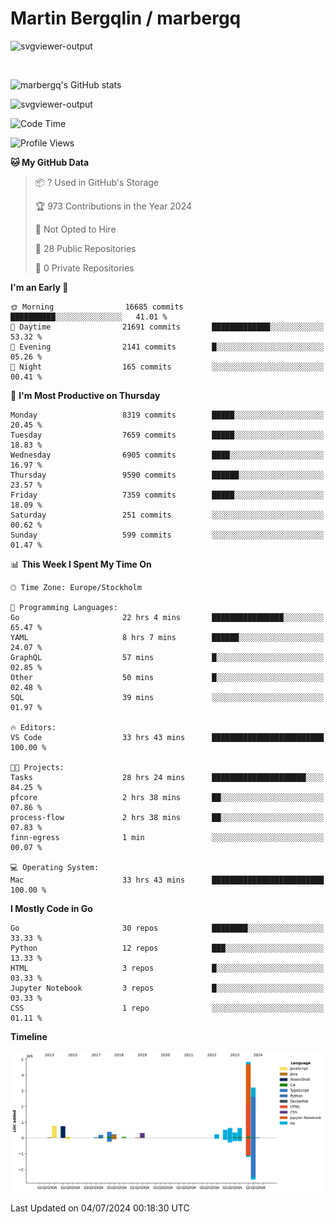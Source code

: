 # Martin Bergqlin / marbergq

![svgviewer-output](https://user-images.githubusercontent.com/2405410/206014777-22d41ecb-c24f-421d-b7d9-bba2cb5bb0de.svg)

<br>

<!--- [![Martin's Week](https://github-readme-stats.vercel.app/api/wakatime?username=marbergq&theme=dark)](https://github.com/anuraghazra/github-readme-stats) -->

![marbergq's GitHub stats](https://github-readme-stats.vercel.app/api?username=marbergq&count_private=true&show_icons=true)

![svgviewer-output](https://wakatime.com/badge/user/3f0a2069-6683-4e19-9a4a-7d21ea815067.svg)

<!--START_SECTION:waka-->
![Code Time](http://img.shields.io/badge/Code%20Time-4%2C212%20hrs%208%20mins-blue)

![Profile Views](http://img.shields.io/badge/Profile%20Views-6-blue)

**🐱 My GitHub Data** 

> 📦 ? Used in GitHub's Storage 
 > 
> 🏆 973 Contributions in the Year 2024
 > 
> 🚫 Not Opted to Hire
 > 
> 📜 28 Public Repositories 
 > 
> 🔑 0 Private Repositories 
 > 
**I'm an Early 🐤** 

```text
🌞 Morning                16685 commits       ██████████░░░░░░░░░░░░░░░   41.01 % 
🌆 Daytime                21691 commits       █████████████░░░░░░░░░░░░   53.32 % 
🌃 Evening                2141 commits        █░░░░░░░░░░░░░░░░░░░░░░░░   05.26 % 
🌙 Night                  165 commits         ░░░░░░░░░░░░░░░░░░░░░░░░░   00.41 % 
```
📅 **I'm Most Productive on Thursday** 

```text
Monday                   8319 commits        █████░░░░░░░░░░░░░░░░░░░░   20.45 % 
Tuesday                  7659 commits        █████░░░░░░░░░░░░░░░░░░░░   18.83 % 
Wednesday                6905 commits        ████░░░░░░░░░░░░░░░░░░░░░   16.97 % 
Thursday                 9590 commits        ██████░░░░░░░░░░░░░░░░░░░   23.57 % 
Friday                   7359 commits        █████░░░░░░░░░░░░░░░░░░░░   18.09 % 
Saturday                 251 commits         ░░░░░░░░░░░░░░░░░░░░░░░░░   00.62 % 
Sunday                   599 commits         ░░░░░░░░░░░░░░░░░░░░░░░░░   01.47 % 
```


📊 **This Week I Spent My Time On** 

```text
🕑︎ Time Zone: Europe/Stockholm

💬 Programming Languages: 
Go                       22 hrs 4 mins       ████████████████░░░░░░░░░   65.47 % 
YAML                     8 hrs 7 mins        ██████░░░░░░░░░░░░░░░░░░░   24.07 % 
GraphQL                  57 mins             █░░░░░░░░░░░░░░░░░░░░░░░░   02.85 % 
Other                    50 mins             █░░░░░░░░░░░░░░░░░░░░░░░░   02.48 % 
SQL                      39 mins             ░░░░░░░░░░░░░░░░░░░░░░░░░   01.97 % 

🔥 Editors: 
VS Code                  33 hrs 43 mins      █████████████████████████   100.00 % 

🐱‍💻 Projects: 
Tasks                    28 hrs 24 mins      █████████████████████░░░░   84.25 % 
pfcore                   2 hrs 38 mins       ██░░░░░░░░░░░░░░░░░░░░░░░   07.86 % 
process-flow             2 hrs 38 mins       ██░░░░░░░░░░░░░░░░░░░░░░░   07.83 % 
finn-egress              1 min               ░░░░░░░░░░░░░░░░░░░░░░░░░   00.07 % 

💻 Operating System: 
Mac                      33 hrs 43 mins      █████████████████████████   100.00 % 
```

**I Mostly Code in Go** 

```text
Go                       30 repos            ████████░░░░░░░░░░░░░░░░░   33.33 % 
Python                   12 repos            ███░░░░░░░░░░░░░░░░░░░░░░   13.33 % 
HTML                     3 repos             █░░░░░░░░░░░░░░░░░░░░░░░░   03.33 % 
Jupyter Notebook         3 repos             █░░░░░░░░░░░░░░░░░░░░░░░░   03.33 % 
CSS                      1 repo              ░░░░░░░░░░░░░░░░░░░░░░░░░   01.11 % 
```



**Timeline**

![Lines of Code chart](https://raw.githubusercontent.com/marbergq/marbergq/main/assets/bar_graph.png)


 Last Updated on 04/07/2024 00:18:30 UTC
<!--END_SECTION:waka-->
